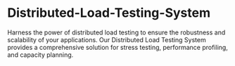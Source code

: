 # Distributed-Load-Testing-System
Harness the power of distributed load testing to ensure the robustness and scalability of your applications. Our Distributed Load Testing System provides a comprehensive solution for stress testing, performance profiling, and capacity planning.
